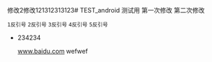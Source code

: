 修改2修改121312313123# TEST_android
测试用
第一次修改
第二次修改

` 1反引号 `
`` 2反引号 ``
``` 3反引号 ```
```` 4反引号 ````
````` 5反引号 `````
+ 234234

  www.baidu.com
  wefwef
